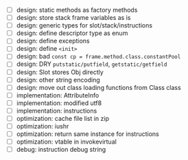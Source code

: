 - [ ] design: static methods as factory methods
- [ ] design: store stack frame variables as is
- [ ] design: generic types for slot/stack/instructions
- [ ] design: define descriptor type as enum
- [ ] design: define exceptions
- [ ] design: define `<init>`
- [ ] design: bad `const cp = frame.method.class.constantPool`
- [ ] design: DRY `putstatic/putfield`, `getstatic/getfield`
- [ ] design: Slot stores Obj directly
- [ ] design: other string encoding
- [ ] design: move out class loading functions from Class class
- [ ] implementation: AttributeInfo
- [ ] implementation: modified utf8
- [ ] implementation: instructions
- [ ] optimization: cache file list in zip
- [ ] optimization: iushr
- [ ] optimization: return same instance for instructions
- [ ] optimization: vtable in invokevirtual
- [ ] debug: instruction debug string
